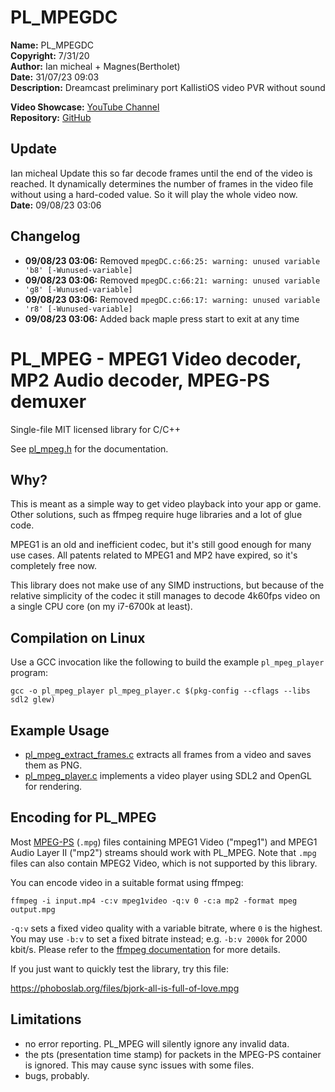 # PL_MPEGDC

**Name:** PL_MPEGDC  
**Copyright:** 7/31/20  
**Author:** Ian micheal + Magnes(Bertholet)  
**Date:** 31/07/23 09:03  
**Description:** Dreamcast preliminary port KallistiOS video PVR without sound

**Video Showcase:** [YouTube Channel](https://www.youtube.com/@IanMicheal/videos)  
**Repository:** [GitHub](https://github.com/ianmicheal)

## Update

Ian micheal Update this so far decode frames until the end of the video is reached. It dynamically determines the number of frames in the video file without using a hard-coded value. So it will play the whole video now.  
**Date:** 09/08/23 03:06

## Changelog

- **09/08/23 03:06:** Removed `mpegDC.c:66:25: warning: unused variable 'b8' [-Wunused-variable]`
- **09/08/23 03:06:** Removed `mpegDC.c:66:21: warning: unused variable 'g8' [-Wunused-variable]`
- **09/08/23 03:06:** Removed `mpegDC.c:66:17: warning: unused variable 'r8' [-Wunused-variable]`
- **09/08/23 03:06:** Added back maple press start to exit at any time


# PL_MPEG - MPEG1 Video decoder, MP2 Audio decoder, MPEG-PS demuxer

Single-file MIT licensed library for C/C++

See [pl_mpeg.h](https://github.com/phoboslab/pl_mpeg/blob/master/pl_mpeg.h) for
the documentation.


## Why?

This is meant as a simple way to get video playback into your app or game. Other
solutions, such as ffmpeg require huge libraries and a lot of glue code.

MPEG1 is an old and inefficient codec, but it's still good enough for many use
cases. All patents related to MPEG1 and MP2 have expired, so it's completely
free now.

This library does not make use of any SIMD instructions, but because of
the relative simplicity of the codec it still manages to decode 4k60fps video
on a single CPU core (on my i7-6700k at least).

## Compilation on Linux

Use a GCC invocation like the following to build the example `pl_mpeg_player`
program:

```shell
gcc -o pl_mpeg_player pl_mpeg_player.c $(pkg-config --cflags --libs sdl2 glew)
```

## Example Usage

- [pl_mpeg_extract_frames.c](https://github.com/phoboslab/pl_mpeg/blob/master/pl_mpeg_extract_frames.c)
extracts all frames from a video and saves them as PNG.
 - [pl_mpeg_player.c](https://github.com/phoboslab/pl_mpeg/blob/master/pl_mpeg_player.c)
implements a video player using SDL2 and OpenGL for rendering.



## Encoding for PL_MPEG

Most [MPEG-PS](https://en.wikipedia.org/wiki/MPEG_program_stream) (`.mpg`) files
containing MPEG1 Video ("mpeg1") and MPEG1 Audio Layer II ("mp2") streams should
work with PL_MPEG. Note that `.mpg` files can also contain MPEG2 Video, which is
not supported by this library.

You can encode video in a suitable format using ffmpeg:

```
ffmpeg -i input.mp4 -c:v mpeg1video -q:v 0 -c:a mp2 -format mpeg output.mpg
```

`-q:v` sets a fixed video quality with a variable bitrate, where `0` is the 
highest. You may use `-b:v` to set a fixed bitrate instead; e.g. 
`-b:v 2000k` for 2000 kbit/s. Please refer to the 
[ffmpeg documentation](http://ffmpeg.org/ffmpeg.html#Options) for more details.

If you just want to quickly test the library, try this file:

https://phoboslab.org/files/bjork-all-is-full-of-love.mpg


## Limitations

- no error reporting. PL_MPEG will silently ignore any invalid data.
- the pts (presentation time stamp) for packets in the MPEG-PS container is
ignored. This may cause sync issues with some files.
- bugs, probably.
